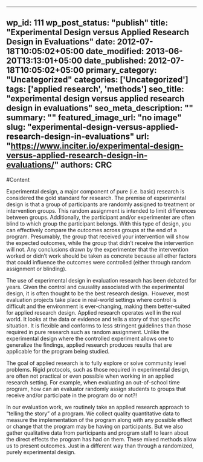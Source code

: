 
---
wp_id: 111
wp_post_status: "publish" 
title: "Experimental Design versus Applied Research Design in Evaluations"
date: 2012-07-18T10:05:02+05:00
date_modified: 2013-06-20T13:13:01+05:00
date_published: 2012-07-18T10:05:02+05:00
primary_category: "Uncategorized"
categories: ['Uncategorized'] 
tags: ['applied research', 'methods']
seo_title: "experimental design versus applied research design in evaluations"
seo_meta_description: ""
summary: ""
featured_image_url: "no image"
slug: "experimental-design-versus-applied-research-design-in-evaluations"
url: "https://www.inciter.io/experimental-design-versus-applied-research-design-in-evaluations/"
authors: CRC
---

#Content

Experimental design, a major component of pure (i.e. basic) research is considered the gold standard for research. The premise of experimental design is that a group of participants are randomly assigned to treatment or intervention groups. This random assignment is intended to limit differences between groups. Additionally, the participant and/or experimenter are often blind to which group the participant belongs. With this type of design, you can effectively compare the outcomes across groups at the end of a program. Presumably, the group that received your intervention will show the expected outcomes, while the group that didn’t receive the intervention will not. Any conclusions drawn by the experimenter that the intervention worked or didn’t work should be taken as concrete because all other factors that could influence the outcomes were controlled (either through random assignment or blinding).

The use of experimental design in evaluation research has been debated for years. Given the control and causality associated with the experimental design, it is often thought to be the best research design.&nbsp; However, most evaluation projects take place in real-world settings where control is difficult and the environment is ever-changing, making them better-suited for applied research design. Applied research operates well in the real world. It looks at the data or evidence and tells a story of that specific situation. It is flexible and conforms to less stringent guidelines than those required in pure research such as random assignment. Unlike the experimental design where the controlled experiment allows one to generalize the findings, applied research produces results that are applicable for the program being studied.

The goal of applied research is to fully explore or solve community level problems. Rigid protocols, such as those required in experimental design, are often not practical or even possible when working in an applied research setting. For example, when evaluating an out-of-school time program, how can an evaluator randomly assign students to groups that receive and/or participate in the program do or not?!

In our evaluation work, we routinely take an applied research approach to “telling the story” of a program. We collect quality quantitative data to measure the implementation of the program along with any possible effect or change that the program may be having on participants. But we also gather qualitative data from participants and program staff to learn about the direct effects the program has had on them. These mixed methods allow us to present outcomes. Just in a different way than through a randomized, purely experimental design.

